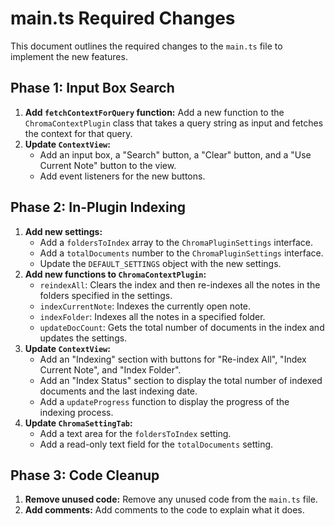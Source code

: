 # main.ts Required Changes

This document outlines the required changes to the `main.ts` file to implement the new features.

## Phase 1: Input Box Search

1.  **Add `fetchContextForQuery` function:** Add a new function to the `ChromaContextPlugin` class that takes a query string as input and fetches the context for that query.
2.  **Update `ContextView`:**
    *   Add an input box, a "Search" button, a "Clear" button, and a "Use Current Note" button to the view.
    *   Add event listeners for the new buttons.

## Phase 2: In-Plugin Indexing

1.  **Add new settings:**
    *   Add a `foldersToIndex` array to the `ChromaPluginSettings` interface.
    *   Add a `totalDocuments` number to the `ChromaPluginSettings` interface.
    *   Update the `DEFAULT_SETTINGS` object with the new settings.
2.  **Add new functions to `ChromaContextPlugin`:**
    *   `reindexAll`: Clears the index and then re-indexes all the notes in the folders specified in the settings.
    *   `indexCurrentNote`: Indexes the currently open note.
    *   `indexFolder`: Indexes all the notes in a specified folder.
    *   `updateDocCount`: Gets the total number of documents in the index and updates the settings.
3.  **Update `ContextView`:**
    *   Add an "Indexing" section with buttons for "Re-index All", "Index Current Note", and "Index Folder".
    *   Add an "Index Status" section to display the total number of indexed documents and the last indexing date.
    *   Add a `updateProgress` function to display the progress of the indexing process.
4.  **Update `ChromaSettingTab`:**
    *   Add a text area for the `foldersToIndex` setting.
    *   Add a read-only text field for the `totalDocuments` setting.

## Phase 3: Code Cleanup

1.  **Remove unused code:** Remove any unused code from the `main.ts` file.
2.  **Add comments:** Add comments to the code to explain what it does.
